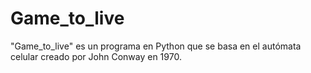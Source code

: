 # Game_to_live
"Game_to_live" es un programa en Python que se basa en el autómata celular creado por John Conway en 1970.
